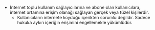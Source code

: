 - İnternet toplu kullanım sağlayıcılarına ve abone olan kullanıcılara, internet ortamına erişim olanağı sağlayan gerçek veya tüzel kişilerdir.
	- Kullanıcıların internete koyduğu içerikten sorumlu değildir. Sadece hukuka aykırı içeriğin erişimini engellemekle yükümlüdür.